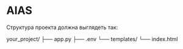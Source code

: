 # AIAS


Структура проекта должна выглядеть так:

your_project/
├── app.py
├── .env
└── templates/
    └── index.html

    
